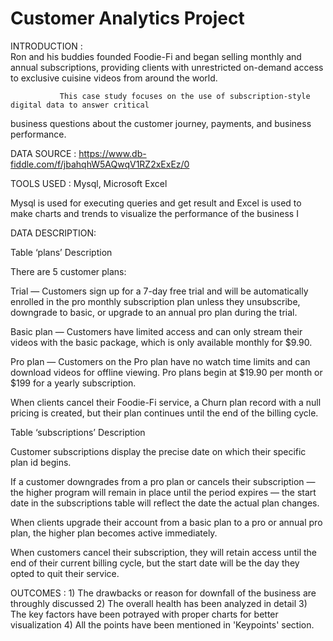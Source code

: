# Customer Analytics Project


INTRODUCTION :        
               Ron and his buddies founded Foodie-Fi and began selling monthly and annual
subscriptions, providing clients with unrestricted on-demand access to exclusive cuisine
videos from around the world.

               This case study focuses on the use of subscription-style digital data to answer critical
business questions about the customer journey, payments, and business performance.


DATA SOURCE : https://www.db-fiddle.com/f/jbahqhW5AQwqV1RZ2xExEz/0


TOOLS USED  : Mysql, Microsoft Excel
              
 Mysql is used for executing queries and get result and Excel is used to make charts and trends to visualize the 
 performance of the business
I

DATA DESCRIPTION:

Table ‘plans’ Description

There are 5 customer plans:

Trial —   Customers sign up for a 7-day free trial and will be automatically enrolled in the pro monthly subscription plan
unless they unsubscribe, downgrade to basic, or upgrade to an annual pro plan during the trial.

Basic plan — 
          Customers have limited access and can only stream their videos with the basic package, which is only
available monthly for $9.90.

Pro plan — 
Customers on the Pro plan have no watch time limits and can download videos for offline viewing. Pro
plans begin at $19.90 per month or $199 for a yearly subscription.

When clients cancel their Foodie-Fi service, a Churn plan record with a null pricing is created, but their plan continues
until the end of the billing cycle.


Table ‘subscriptions’ Description

Customer subscriptions display the precise date on which their specific plan id begins.

If a customer downgrades from a pro plan or cancels their subscription — the higher program will remain in place until
the period expires — the start date in the subscriptions table will reflect the date the actual plan changes.

When clients upgrade their account from a basic plan to a pro or annual pro plan, the higher plan becomes active
immediately.

When customers cancel their subscription, they will retain access until the end of their current billing cycle, but the
start date will be the day they opted to quit their service.



OUTCOMES :
            1)  The drawbacks or reason for downfall of the business are throughly discussed 
            2)  The overall health has been analyzed in detail
            3)  The key factors have been potrayed with proper charts for better visualization
            4)  All the points have been mentioned in 'Keypoints' section. 



 


